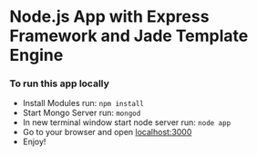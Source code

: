 # Node.js App with Express Framework and Jade Template Engine

<h3>To run this app locally</h3>
<ul>
<li>Install Modules run: <code>npm install</code></li>
<li>Start Mongo Server run: <code>mongod</code></li>
<li>In new terminal window start node server run: <code>node app</code></li>
<li>Go to your browser and open <a href="http://localhost:3000">localhost:3000</a></li>
<li>Enjoy!</li>
</ul>
